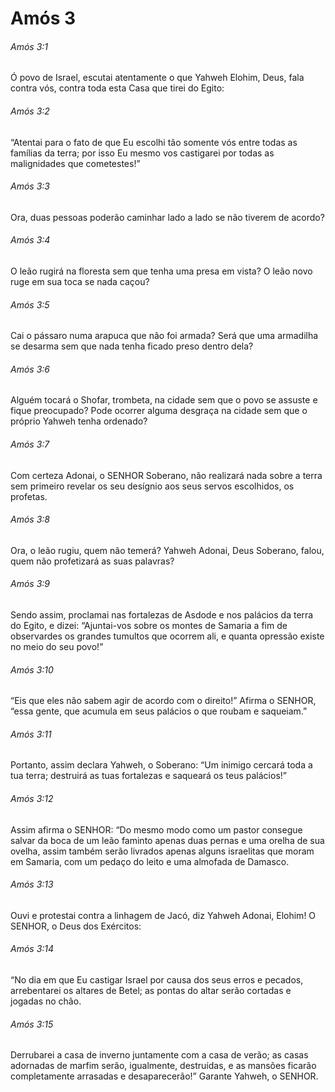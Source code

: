 # Amós 3

###### Amós 3:1

Ó povo de Israel, escutai atentamente o que Yahweh Elohim, Deus, fala contra vós, contra toda esta Casa que tirei do Egito:

###### Amós 3:2

“Atentai para o fato de que Eu escolhi tão somente vós entre todas as famílias da terra; por isso Eu mesmo vos castigarei por todas as malignidades que cometestes!”

###### Amós 3:3

Ora, duas pessoas poderão caminhar lado a lado se não tiverem de acordo?

###### Amós 3:4

O leão rugirá na floresta sem que tenha uma presa em vista? O leão novo ruge em sua toca se nada caçou?

###### Amós 3:5

Cai o pássaro numa arapuca que não foi armada? Será que uma armadilha se desarma sem que nada tenha ficado preso dentro dela?

###### Amós 3:6

Alguém tocará o Shofar, trombeta, na cidade sem que o povo se assuste e fique preocupado? Pode ocorrer alguma desgraça na cidade sem que o próprio Yahweh tenha ordenado?

###### Amós 3:7

Com certeza Adonai, o SENHOR Soberano, não realizará nada sobre a terra sem primeiro revelar os seu desígnio aos seus servos escolhidos, os profetas.

###### Amós 3:8

Ora, o leão rugiu, quem não temerá? Yahweh Adonai, Deus Soberano, falou, quem não profetizará as suas palavras?

###### Amós 3:9

Sendo assim, proclamai nas fortalezas de Asdode e nos palácios da terra do Egito, e dizei: “Ajuntai-vos sobre os montes de Samaria a fim de observardes os grandes tumultos que ocorrem ali, e quanta opressão existe no meio do seu povo!”

###### Amós 3:10

“Eis que eles não sabem agir de acordo com o direito!” Afirma o SENHOR, “essa gente, que acumula em seus palácios o que roubam e saqueiam.”

###### Amós 3:11

Portanto, assim declara Yahweh, o Soberano: “Um inimigo cercará toda a tua terra; destruirá as tuas fortalezas e saqueará os teus palácios!”

###### Amós 3:12

Assim afirma o SENHOR: “Do mesmo modo como um pastor consegue salvar da boca de um leão faminto apenas duas pernas e uma orelha de sua ovelha, assim também serão livrados apenas alguns israelitas que moram em Samaria, com um pedaço do leito e uma almofada de Damasco.

###### Amós 3:13

Ouvi e protestai contra a linhagem de Jacó, diz Yahweh Adonai, Elohim! O SENHOR, o Deus dos Exércitos:

###### Amós 3:14

“No dia em que Eu castigar Israel por causa dos seus erros e pecados, arrebentarei os altares de Betel; as pontas do altar serão cortadas e jogadas no chão.

###### Amós 3:15

Derrubarei a casa de inverno juntamente com a casa de verão; as casas adornadas de marfim serão, igualmente, destruídas, e as mansões ficarão completamente arrasadas e desaparecerão!” Garante Yahweh, o SENHOR.

